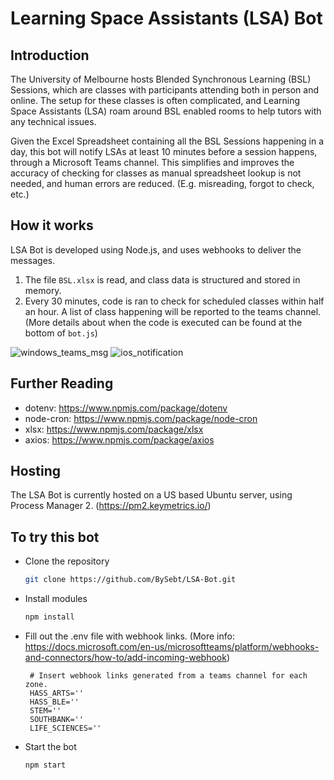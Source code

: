 # Learning Space Assistants (LSA) Bot
## Introduction
The University of Melbourne hosts Blended Synchronous Learning (BSL) Sessions, which are classes with participants attending both in person and online. 
The setup for these classes is often complicated, and Learning Space Assistants (LSA) roam around BSL enabled rooms to help tutors with any technical issues.

Given the Excel Spreadsheet containing all the BSL Sessions happening in a day, this bot will notify LSAs at least 10 minutes before a session happens, through a Microsoft Teams channel.
This simplifies and improves the accuracy of checking for classes as manual spreadsheet lookup is not needed, and human errors are reduced. (E.g. misreading, forgot to check, etc.)

## How it works
LSA Bot is developed using Node.js, and uses webhooks to deliver the messages.
1. The file `BSL.xlsx` is read, and class data is structured and stored in memory.
2. Every 30 minutes, code is ran to check for scheduled classes within half an hour. A list of class happening will be reported to the teams channel.
   (More details about when the code is executed can be found at the bottom of `bot.js`)

![windows_teams_msg](https://user-images.githubusercontent.com/19798018/185056341-2a42fe84-6285-4aa3-a415-a35f76e571d5.png)
![ios_notification](https://user-images.githubusercontent.com/19798018/185056349-a24ee705-6a3c-4f65-ba57-e64780371740.png)

## Further Reading
- dotenv: https://www.npmjs.com/package/dotenv
- node-cron: https://www.npmjs.com/package/node-cron
- xlsx: https://www.npmjs.com/package/xlsx
- axios: https://www.npmjs.com/package/axios

## Hosting
The LSA Bot is currently hosted on a US based Ubuntu server, using Process Manager 2. (https://pm2.keymetrics.io/)

## To try this bot

- Clone the repository

    ```bash
    git clone https://github.com/BySebt/LSA-Bot.git
    ```

- Install modules

    ```bash
    npm install
    ```

- Fill out the .env file with webhook links. (More info: https://docs.microsoft.com/en-us/microsoftteams/platform/webhooks-and-connectors/how-to/add-incoming-webhook)
  ```dotenv
   # Insert webhook links generated from a teams channel for each zone.
   HASS_ARTS=''
   HASS_BLE=''
   STEM=''
   SOUTHBANK=''
   LIFE_SCIENCES=''
  ```
- Start the bot

    ```bash
    npm start
    ```

